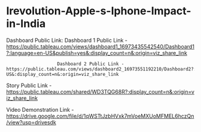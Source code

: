 # Irevolution-Apple-s-Iphone-Impact-in-India


Dashboard Public Link: Dashboard 1 Public Link - https://public.tableau.com/views/dashboard1_16973435542540/Dashboard1?:language=en-US&publish=yes&:display_count=n&:origin=viz_share_link

                       Dashboard 2 Public Link - https://public.tableau.com/views/dashboard2_16973551192210/Dashboard2?:language=en-US&:display_count=n&:origin=viz_share_link

Story Public Link - https://public.tableau.com/shared/WD3TQG68R?:display_count=n&:origin=viz_share_link

Video Demonstration Link - https://drive.google.com/file/d/1qWSTtJzbHVxk7mVoeMXUoMFMEL6hczQn/view?usp=drivesdk
